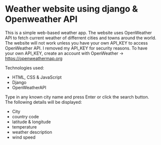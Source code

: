 # Weather website using django & Openweather API

This is a simple web-based weather app. The website uses OpenWeather API to fetch current weather of differrent cities and towns around the world.
The website will not work unless you have your own API_KEY to access OpenWeather API. I removed my API_KEY for security reasons.
To have your own API_KEY, create an account with OpenWeather -> https://openweathermap.org

Technologies used:
  - HTML, CSS & JavaScript
  - Django
  - OpenWeatherAPI
 
 Type in any known city name and press Enter or click the search button. The following details will be displayed:
  - City
  - country code
  - latitude & longitude
  - temperature
  - weather description 
  - wind speed
